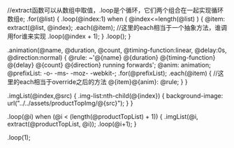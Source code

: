 
//extract函数可以从数组中取值，.loop是个循环，它们两个组合在一起实现循环数组e;
.for(@list) {
  .loop(@index:1) when ( @index<=length(@list) ) {
    @item: extract(@list, @index);
    .each(@item); //这里的each相当于一个抽象方法，谁调用for谁来实现
    .loop(@index + 1);
  }
  .loop();
}

.animation(@name, @duration, @count, @timing-function:linear, @delay:0s, @direction:normal) {
  @rule: ~'@{name} @{duration} @{timing-function} @{delay} @{count} @{direction} running forwards';
  @anim: animation;
  @prefixList: -o- -ms- -moz- -webkit-;
  .for(@prefixList);
  .each(@item) { //这里的each相当于override之后的方法
      @{item}@{anim}: @rule;
  }
}




  .imgList(@index,@src) {
    .img-list:nth-child(@{index}) {
      background-image: url("../../assets/productTopImg/@{src}");
    }
  }

  .loop(@i) when (@i < (length(@productTopList) + 1)) {
    .imgList(@i, extract(@productTopList, @i));
    .loop(@i+1);
  }

  .loop(1);